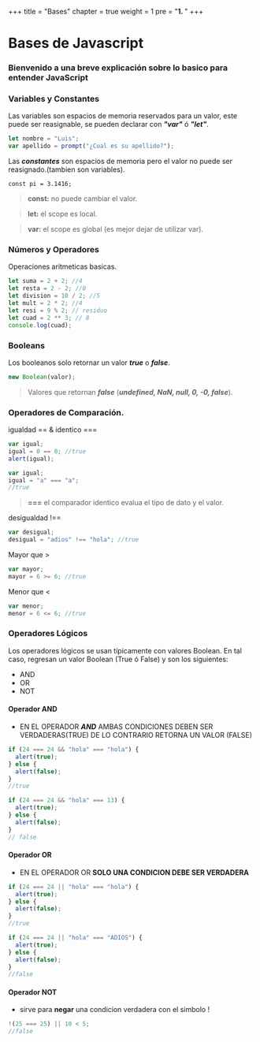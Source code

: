 +++
title = "Bases"
chapter = true
weight = 1
pre = "<b>1. </b>"
+++

# Bases de Javascript

### Bienvenido a una breve explicación sobre lo basico para entender JavaScript

### Variables y Constantes <a id="chapter-1"></a>

Las variables son espacios de memoria reservados para un valor, este puede ser reasignable, se pueden declarar con **_"var"_** ó **_"let"_**.

```javascript
let nombre = "Luis";
var apellido = prompt("¿Cual es su apellido?");
```

Las **_constantes_** son espacios de memoria pero el valor no puede ser reasignado.(tambien son variables).

```
const pi = 3.1416;
```

> **const:** no puede cambiar el valor.

> **let:** el scope es local.

> **var:** el scope es global (es mejor dejar de utilizar var).

### Números y Operadores

Operaciones aritmeticas basicas.

```javascript
let suma = 2 + 2; //4
let resta = 2 - 2; //0
let division = 10 / 2; //5
let mult = 2 * 2; //4
let resi = 9 % 2; // residuo
let cuad = 2 ** 3; // 8
console.log(cuad);
```

### Booleans

Los booleanos solo retornar un valor **_true_** o **_false_**.

```javascript
new Boolean(valor);
```

> Valores que retornan **_false_**
> (**_undefined, NaN, null, 0, -0, false_**).

### Operadores de Comparación.

igualdad == & identico ===

```javascript
var igual;
igual = 0 == 0; //true
alert(igual);
```

```javascript
var igual;
igual = "a" === "a";
//true
```

> **===** el comparador identico evalua el tipo de dato y el valor.

desigualdad !==

```javascript
var desigual;
desigual = "adios" !== "hola"; //true
```

Mayor que >

```javascript
var mayor;
mayor = 6 >= 6; //true
```

Menor que <

```javascript
var menor;
menor = 6 <= 6; //true
```

<a id="chapter-2"></a>

### Operadores Lógicos

Los operadores lógicos se usan típicamente con valores Boolean. En tal caso, regresan un valor Boolean (True ó False) y son los siguientes:

- AND
- OR
- NOT

#### Operador AND

- EN EL OPERADOR **_AND_** AMBAS CONDICIONES DEBEN SER VERDADERAS(TRUE) DE LO CONTRARIO RETORNA UN VALOR (FALSE)

```javascript
if (24 === 24 && "hola" === "hola") {
  alert(true);
} else {
  alert(false);
}
//true

if (24 === 24 && "hola" === 13) {
  alert(true);
} else {
  alert(false);
}
// false
```

#### Operador OR

- EN EL OPERADOR OR **SOLO UNA CONDICION DEBE SER VERDADERA**

```javascript
if (24 === 24 || "hola" === "hola") {
  alert(true);
} else {
  alert(false);
}
//true

if (24 === 24 || "hola" === "ADIOS") {
  alert(true);
} else {
  alert(false);
}
//false
```

#### Operador NOT

- sirve para **negar** una condicion verdadera con el simbolo !

```javascript
!(25 === 25) || 10 < 5;
//false
```
